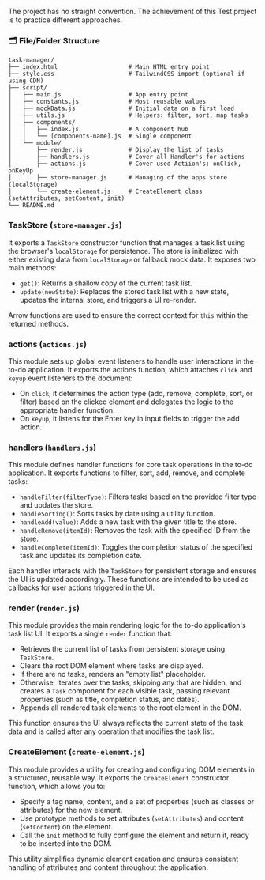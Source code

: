 The project has no straight convention.
The achievement of this Test project is to practice different approaches.

### 🗂️ File/Folder Structure

```pgsql
task-manager/
├── index.html                    # Main HTML entry point
├── style.css                     # TailwindCSS import (optional if using CDN)
├── script/
│   ├── main.js                   # App entry point
│   ├── constants.js              # Most reusable values
│   ├── mockData.js               # Initial data on a first load
│   ├── utils.js                  # Helpers: filter, sort, map tasks
│   ├── components/
│   │   ├── index.js              # A component hub
│   │   └── [components-name].js  # Single component
│   └── module/
│       ├── render.js             # Display the list of tasks
│       ├── handlers.js           # Cover all Handler's for actions
│       ├── actions.js            # Cover used Actiion's: onClick, onKeyUp
│       ├── store-manager.js      # Managing of the apps store (localStorage)
│       └── create-element.js     # CreateElement class (setAttributes, setContent, init)
└── README.md

```

### TaskStore (`store-manager.js`)

It exports a `TaskStore` constructor function that manages a task list using the browser's `localStorage` for persistence.
The store is initialized with either existing data from `localStorage` or fallback mock data.
It exposes two main methods:

- `get()`: Returns a shallow copy of the current task list.
- `update(newState)`: Replaces the stored task list with a new state, updates the internal store, and triggers a UI re-render.

Arrow functions are used to ensure the correct context for `this` within the returned methods.

### actions (`actions.js`)

This module sets up global event listeners to handle user interactions in the to-do application.
It exports the actions function, which attaches `click` and `keyup` event listeners to the document:

- On `click`, it determines the action type (add, remove, complete, sort, or filter) based on the clicked element and delegates the logic to the appropriate handler function.
- On `keyup`, it listens for the Enter key in input fields to trigger the add action.

### handlers (`handlers.js`)

This module defines handler functions for core task operations in the to-do application.
It exports functions to filter, sort, add, remove, and complete tasks:

- `handleFilter(filterType)`: Filters tasks based on the provided filter type and updates the store.
- `handleSorting()`: Sorts tasks by date using a utility function.
- `handleAdd(value)`: Adds a new task with the given title to the store.
- `handleRemove(itemId)`: Removes the task with the specified ID from the store.
- `handleComplete(itemId)`: Toggles the completion status of the specified task and updates its completion date.

Each handler interacts with the `TaskStore` for persistent storage and ensures the UI is updated accordingly.
These functions are intended to be used as callbacks for user actions triggered in the UI.

### render (`render.js`)

This module provides the main rendering logic for the to-do application's task list UI.
It exports a single `render` function that:

- Retrieves the current list of tasks from persistent storage using `TaskStore`.
- Clears the root DOM element where tasks are displayed.
- If there are no tasks, renders an "empty list" placeholder.
- Otherwise, iterates over the tasks, skipping any that are hidden, and creates a `Task` component for each visible task, passing relevant properties (such as title, completion status, and dates).
- Appends all rendered task elements to the root element in the DOM.

This function ensures the UI always reflects the current state of the task data and is called after any operation that modifies the task list.

### CreateElement (`create-element.js`)

This module provides a utility for creating and configuring DOM elements in a structured, reusable way.
It exports the `CreateElement` constructor function, which allows you to:

- Specify a tag name, content, and a set of properties (such as classes or attributes) for the new element.
- Use prototype methods to set attributes (`setAttributes`) and content (`setContent`) on the element.
- Call the `init` method to fully configure the element and return it, ready to be inserted into the DOM.

This utility simplifies dynamic element creation and ensures consistent handling of attributes and content throughout the application.
